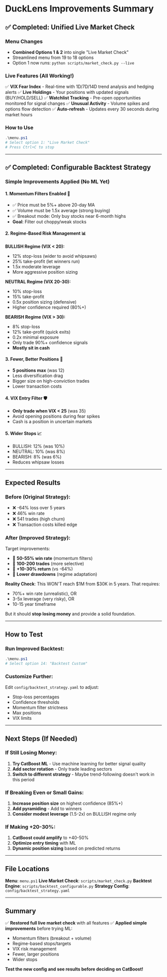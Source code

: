 # DuckLens Improvements Summary

## ✅ Completed: Unified Live Market Check

### Menu Changes
- **Combined Options 1 & 2** into single "Live Market Check"
- Streamlined menu from 19 to 18 options
- Option 1 now runs: `python scripts/market_check.py --live`

### Live Features (All Working!)
✅ **VIX Fear Index** - Real-time with 1D/7D/14D trend analysis and hedging alerts
✅ **Live Holdings** - Your positions with updated signals (BUY/HOLD/SELL)
✅ **Watchlist Tracking** - Pre-open opportunities monitored for signal changes
✅ **Unusual Activity** - Volume spikes and options flow detection
✅ **Auto-refresh** - Updates every 30 seconds during market hours

### How to Use
```powershell
.\menu.ps1
# Select option 1: "Live Market Check"
# Press Ctrl+C to stop
```

---

## ✅ Completed: Configurable Backtest Strategy

### Simple Improvements Applied (No ML Yet)

#### 1. **Momentum Filters Enabled** 🎯
- ✅ Price must be 5%+ above 20-day MA
- ✅ Volume must be 1.5x average (strong buying)
- ✅ Breakout mode: Only buy stocks near 6-month highs
- **Goal**: Filter out choppy/weak stocks

#### 2. **Regime-Based Risk Management** 📊

**BULLISH Regime (VIX < 20):**
- 12% stop-loss (wider to avoid whipsaws)
- 25% take-profit (let winners run)
- 1.5x moderate leverage
- More aggressive position sizing

**NEUTRAL Regime (VIX 20-30):**
- 10% stop-loss
- 15% take-profit
- 0.5x position sizing (defensive)
- Higher confidence required (80%+)

**BEARISH Regime (VIX > 30):**
- 8% stop-loss
- 12% take-profit (quick exits)
- 0.2x minimal exposure
- Only trade 90%+ confidence signals
- **Mostly sit in cash**

#### 3. **Fewer, Better Positions** 💎
- **5 positions max** (was 12)
- Less diversification drag
- Bigger size on high-conviction trades
- Lower transaction costs

#### 4. **VIX Entry Filter** 🛡️
- **Only trade when VIX < 25** (was 35)
- Avoid opening positions during fear spikes
- Cash is a position in uncertain markets

#### 5. **Wider Stops** 📈
- BULLISH: 12% (was 10%)
- NEUTRAL: 10% (was 8%)
- BEARISH: 8% (was 6%)
- Reduces whipsaw losses

---

## Expected Results

### Before (Original Strategy):
- ❌ -64% loss over 5 years
- ❌ 46% win rate
- ❌ 541 trades (high churn)
- ❌ Transaction costs killed edge

### After (Improved Strategy):
Target improvements:
- 🎯 **50-55% win rate** (momentum filters)
- 🎯 **100-200 trades** (more selective)
- 🎯 **+10-30% return** (vs -64%)
- 🎯 **Lower drawdowns** (regime adaptation)

**Reality Check**: This WON'T reach $1M from $30K in 5 years. That requires:
- 70%+ win rate (unrealistic), OR
- 3-5x leverage (very risky), OR
- 10-15 year timeframe

But it should **stop losing money** and provide a solid foundation.

---

## How to Test

### Run Improved Backtest:
```powershell
.\menu.ps1
# Select option 14: "Backtest Custom"
```

### Customize Further:
Edit `config/backtest_strategy.yaml` to adjust:
- Stop-loss percentages
- Confidence thresholds
- Momentum filter strictness
- Max positions
- VIX limits

---

## Next Steps (If Needed)

### If Still Losing Money:
1. **Try CatBoost ML** - Use machine learning for better signal quality
2. **Add sector rotation** - Only trade leading sectors
3. **Switch to different strategy** - Maybe trend-following doesn't work in this period

### If Breaking Even or Small Gains:
1. **Increase position size** on highest confidence (85%+)
2. **Add pyramiding** - Add to winners
3. **Consider modest leverage** (1.5-2x) on BULLISH regime only

### If Making +20-30%:
1. **CatBoost could amplify** to +40-50%
2. **Optimize entry timing** with ML
3. **Dynamic position sizing** based on predicted returns

---

## File Locations

**Menu**: `menu.ps1`
**Live Market Check**: `scripts/market_check.py`
**Backtest Engine**: `scripts/backtest_configurable.py`
**Strategy Config**: `config/backtest_strategy.yaml`

---

## Summary

✅ **Restored full live market check** with all features
✅ **Applied simple improvements** before trying ML:
   - Momentum filters (breakout + volume)
   - Regime-based stops/targets
   - VIX risk management
   - Fewer, larger positions
   - Wider stops

**Test the new config and see results before deciding on CatBoost!**
